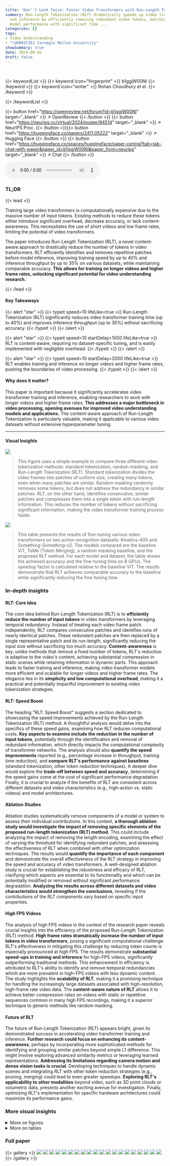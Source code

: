 ```yaml
---
title: 'Don''t Look Twice: Faster Video Transformers with Run-Length Tokenization'
summary: Run-Length Tokenization (RLT) dramatically speeds up video transformer training
  and inference by efficiently removing redundant video tokens, matching baseline
  model performance with significant time ...
categories: []
tags:
- Video Understanding
- "\U0001F3E2 Carnegie Mellon University"
showSummary: true
date: 2024-09-26
draft: false
---
```


<br>

{{< keywordList >}}
{{< keyword icon="fingerprint" >}} b1ggjW00NI {{< /keyword >}}
{{< keyword icon="writer" >}} Rohan Choudhury et el. {{< /keyword >}}
 
{{< /keywordList >}}

{{< button href="https://openreview.net/forum?id=b1ggjW00NI" target="_blank" >}}
↗ OpenReview
{{< /button >}}
{{< button href="https://neurips.cc/virtual/2024/poster/94514" target="_blank" >}}
↗ NeurIPS Proc.
{{< /button >}}{{< button href="https://huggingface.co/papers/2411.05222" target="_blank" >}}
↗ Hugging Face
{{< /button >}}
{{< button href="https://huggingface.co/spaces/huggingface/paper-central?tab=tab-chat-with-paper&paper_id=b1ggjW00NI&paper_from=neurips" target="_blank" >}}
↗ Chat
{{< /button >}}



<audio controls>
    <source src="https://ai-paper-reviewer.com/b1ggjW00NI/podcast.wav" type="audio/wav">
    Your browser does not support the audio element.
</audio>


### TL;DR


{{< lead >}}

Training large video transformers is computationally expensive due to the massive number of input tokens. Existing methods to reduce these tokens either introduce significant overhead, decrease accuracy, or lack content-awareness.  This necessitates the use of short videos and low frame rates, limiting the potential of video transformers.



The paper introduces Run-Length Tokenization (RLT), a novel content-aware approach to drastically reduce the number of tokens in video transformers. RLT efficiently identifies and removes repetitive patches before model inference, improving training speed by up to 40% and inference throughput by up to 35% on various datasets, while maintaining comparable accuracy.  **This allows for training on longer videos and higher frame rates, unlocking significant potential for video understanding research.**

{{< /lead >}}


#### Key Takeaways

{{< alert "star" >}}
{{< typeit speed=10 lifeLike=true >}} Run-Length Tokenization (RLT) significantly reduces video transformer training time (up to 40%) and improves inference throughput (up to 35%) without sacrificing accuracy. {{< /typeit >}}
{{< /alert >}}

{{< alert "star" >}}
{{< typeit speed=10 startDelay=1000 lifeLike=true >}} RLT is content-aware, requiring no dataset-specific tuning, and is easily implemented with negligible overhead. {{< /typeit >}}
{{< /alert >}}

{{< alert "star" >}}
{{< typeit speed=10 startDelay=2000 lifeLike=true >}} RLT enables training and inference on longer videos and higher frame rates, pushing the boundaries of video processing. {{< /typeit >}}
{{< /alert >}}

#### Why does it matter?
This paper is important because it significantly accelerates video transformer training and inference, enabling researchers to work with longer videos and higher frame rates.  **This addresses a major bottleneck in video processing, opening avenues for improved video understanding models and applications.** The content-aware approach of Run-Length Tokenization is particularly valuable, making it applicable to various video datasets without extensive hyperparameter tuning.

------
#### Visual Insights



![](https://ai-paper-reviewer.com/b1ggjW00NI/figures_1_1.jpg)

> This figure uses a simple example to compare three different video tokenization methods: standard tokenization, random masking, and Run-Length Tokenization (RLT).  Standard tokenization divides the video frames into patches of uniform size, creating many tokens, even when many patches are similar. Random masking randomly removes some tokens, but does not address the redundancy in similar patches. RLT, on the other hand, identifies consecutive, similar patches and compresses them into a single token with run-length information. This reduces the number of tokens without sacrificing significant information, making the video transformer training process faster.





![](https://ai-paper-reviewer.com/b1ggjW00NI/tables_5_1.jpg)

> This table presents the results of fine-tuning various video transformers on two action recognition datasets: Kinetics-400 and Something-Something-v2.  The models compared are the baseline ViT, ToMe (Token Merging), a random masking baseline, and the proposed RLT method.  For each model and dataset, the table shows the achieved accuracy and the fine-tuning time on 8 GPUs.  The speedup factor is calculated relative to the baseline ViT. The results demonstrate that RLT achieves comparable accuracy to the baseline while significantly reducing the fine-tuning time.





### In-depth insights


#### RLT: Core Idea
The core idea behind Run-Length Tokenization (RLT) is to **efficiently reduce the number of input tokens** in video transformers by leveraging temporal redundancy.  Instead of treating each video frame patch independently, RLT compares consecutive patches and identifies runs of nearly identical patches. These redundant patches are then replaced by a single representative patch and its run-length, significantly reducing the input size without sacrificing too much accuracy.  **Content-awareness** is key; unlike methods that remove a fixed number of tokens, RLT's reduction is adaptive to the video's content, achieving substantial compression in static scenes while retaining information in dynamic parts.  This approach leads to faster training and inference, making video transformer models more efficient and scalable for longer videos and higher frame rates. The elegance lies in its **simplicity and low computational overhead**, making it a practical and potentially impactful improvement to existing video tokenization strategies.

#### RLT: Speed Boost
The heading "RLT: Speed Boost" suggests a section dedicated to showcasing the speed improvements achieved by the Run-Length Tokenization (RLT) method.  A thoughtful analysis would delve into the specifics of these speed gains, examining how RLT reduces computational costs.  **Key aspects to examine include the reduction in the number of input tokens**, potentially through the identification and removal of redundant information, which directly impacts the computational complexity of transformer networks. The analysis should also **quantify the speed improvements** reported (e.g., percentage increase in throughput, training time reduction), and **compare RLT's performance against baselines** (standard tokenization, other token reduction techniques). A deeper dive would explore the **trade-off between speed and accuracy**, determining if the speed gains come at the cost of significant performance degradation. Finally, it is crucial to analyze if the benefits of RLT are consistent across different datasets and video characteristics (e.g., high-action vs. static videos) and model architectures.

#### Ablation Studies
Ablation studies systematically remove components of a model or system to assess their individual contributions.  In this context, **a thorough ablation study would investigate the impact of removing specific elements of the proposed run-length tokenization (RLT) method.** This could include analyzing the impact of removing the length encoding, examining the effect of varying the threshold for identifying redundant patches, and assessing the effectiveness of RLT when combined with other optimization techniques.  The results would **quantify the importance of each component** and demonstrate the overall effectiveness of the RLT strategy in improving the speed and accuracy of video transformers. A well-designed ablation study is crucial for establishing the robustness and efficacy of RLT, clarifying which aspects are essential to its functionality and which can be potentially modified or removed without significant performance degradation. **Analyzing the results across different datasets and video characteristics would strengthen the conclusions**, revealing if the contributions of the RLT components vary based on specific input properties.

#### High FPS Videos
The analysis of high FPS videos in the context of the research paper reveals crucial insights into the efficiency of the proposed Run-Length Tokenization (RLT) method.  **High frame rates dramatically increase the number of input tokens in video transformers**, posing a significant computational challenge. RLT's effectiveness in mitigating this challenge by reducing token counts is especially pronounced at high FPS.  The results demonstrate **substantial speed-ups in training and inference** for high-FPS videos, significantly outperforming traditional methods.  This enhancement in efficiency is attributed to RLT's ability to identify and remove temporal redundancies which are more prevalent in high-FPS videos with less dynamic content.  The study highlights the **scalability of RLT**, making it a promising technique for handling the increasingly large datasets associated with high-resolution, high-frame rate video data. The **content-aware nature of RLT** allows it to achieve better compression rates on videos with static or repetitive sequences common in many high FPS recordings, making it a superior technique to generic methods like random masking.

#### Future of RLT
The future of Run-Length Tokenization (RLT) appears bright, given its demonstrated success in accelerating video transformer training and inference.  **Further research could focus on enhancing its content-awareness**, perhaps by incorporating more sophisticated methods for identifying and grouping similar patches beyond simple L1 difference. This might involve exploring advanced similarity metrics or leveraging learned representations.  **Addressing its limitations regarding camera motion and dense vision tasks is crucial**.  Developing techniques to handle dynamic scenes and integrating RLT with other token reduction strategies (e.g., pruning, merging) could lead to even greater speedups.  **Exploring RLT's applicability to other modalities** beyond video, such as 3D point clouds or volumetric data, presents another exciting avenue for investigation.  Finally, optimizing RLT's implementation for specific hardware architectures could maximize its performance gains.


### More visual insights

<details>
<summary>More on figures
</summary>


![](https://ai-paper-reviewer.com/b1ggjW00NI/figures_2_1.jpg)

> This figure illustrates the Run-Length Tokenization (RLT) process.  It starts by splitting input video frames into uniform patches (1). Then, it computes the differences between consecutive frames to identify areas with minimal change (2). Patches with low difference are pruned, and the remaining patches are grouped to calculate their temporal run-length (3). Finally, length embeddings are added to these tokens before passing them into a video transformer (4). This method efficiently reduces the number of input tokens by identifying and removing redundant information.


![](https://ai-paper-reviewer.com/b1ggjW00NI/figures_6_1.jpg)

> This figure shows the relationship between the relative speedup achieved by using Run-Length Tokenization (RLT) and the Top-1 accuracy of the model on the Kinetics-400 dataset. Different lines represent different model sizes (ViT-B, ViT-L, ViT-H).  Each model size is tested with different values of the hyperparameter τ (threshold). The x-axis shows relative speedup compared to the baseline (standard tokenization), and the y-axis represents Top-1 accuracy. The results indicate that RLT achieves a good trade-off between speed and accuracy with lower values of τ, but the accuracy drops significantly when τ is greater than 0.1.


![](https://ai-paper-reviewer.com/b1ggjW00NI/figures_8_1.jpg)

> This figure shows four examples of how the Run-Length Tokenization (RLT) method identifies and removes redundant image patches in video sequences.  The patches that are removed due to redundancy are shown in gray.  The top example shows a video sequence with a mostly static background, where RLT effectively removes the redundant background patches and only retains the changing elements. The bottom examples show varying levels of motion in the video sequences; RLT removes fewer patches where there is significant motion.


![](https://ai-paper-reviewer.com/b1ggjW00NI/figures_9_1.jpg)

> This figure shows the effect of the hyperparameter tau (τ) on the performance of Run-Length Tokenization (RLT).  Different rows represent different values of τ, ranging from 0 to 0.2. Each row displays a sequence of video frames, with the grayed-out patches indicating those removed by RLT at that particular τ value. At low τ values, only the most obviously redundant patches are removed, preserving most information. As τ increases, more and more patches are removed, leading to more aggressive compression but potentially losing more information, particularly when subtle movements are present.


![](https://ai-paper-reviewer.com/b1ggjW00NI/figures_15_1.jpg)

> This figure shows example visualizations of how the Run-Length Tokenization (RLT) method works. The grayed-out sections represent tokens that have been compressed due to redundancy (unchanging content across frames).  The top example highlights how RLT effectively removes redundant background tokens while preserving dynamic elements. The bottom example shows a scenario with significant camera or subject motion, resulting in less compression because fewer tokens are considered redundant.


</details>




<details>
<summary>More on tables
</summary>


![](https://ai-paper-reviewer.com/b1ggjW00NI/tables_6_1.jpg)
> This table presents the inference-time results of different video transformer models on Kinetics-400 and Something-Something-v2 datasets.  It compares the top-1 accuracy, GFLOPs (floating-point operations), clips per second (throughput), and speedup relative to the baseline ViT model for standard tokenization, Token Merging, STA, Random Masking, and the proposed RLT method.  The results show that RLT achieves a good balance between accuracy and speed, outperforming other methods in many cases.

![](https://ai-paper-reviewer.com/b1ggjW00NI/tables_6_2.jpg)
> This table presents the training results of different models on two action recognition datasets: Kinetics-400 and Something-Something-v2.  It compares the standard ViT model against variations using Run-Length Tokenization (RLT), with and without random masking. The table shows the accuracy achieved and the fine-tuning time for each model on both datasets.  RLT demonstrates significant time reduction with comparable accuracy.

![](https://ai-paper-reviewer.com/b1ggjW00NI/tables_7_1.jpg)
> This table shows the number of tokens before and after applying the Run-Length Tokenization (RLT) method on various datasets at different frame rates (FPS).  The percentage reduction in tokens achieved by RLT is also presented, highlighting its effectiveness in reducing computational cost, especially for longer videos with many static frames. Notice that the token reduction is more significant at higher FPS and on datasets with significant amounts of static content.

![](https://ai-paper-reviewer.com/b1ggjW00NI/tables_7_2.jpg)
> This table presents the results of training video transformers on two action recognition datasets: Kinetics-400 and Something-Something-v2.  It compares the performance and training time of four different models: the baseline ViT-B and ViT-L, and versions of these models that incorporate the proposed Run-Length Tokenization (RLT) method. The table shows that RLT significantly reduces the training time (wall-clock time) without a significant drop in accuracy, demonstrating the method's effectiveness in accelerating the training process of video transformers.

</details>




### Full paper

{{< gallery >}}
<img src="https://ai-paper-reviewer.com/b1ggjW00NI/1.png" class="grid-w50 md:grid-w33 xl:grid-w25" />
<img src="https://ai-paper-reviewer.com/b1ggjW00NI/2.png" class="grid-w50 md:grid-w33 xl:grid-w25" />
<img src="https://ai-paper-reviewer.com/b1ggjW00NI/3.png" class="grid-w50 md:grid-w33 xl:grid-w25" />
<img src="https://ai-paper-reviewer.com/b1ggjW00NI/4.png" class="grid-w50 md:grid-w33 xl:grid-w25" />
<img src="https://ai-paper-reviewer.com/b1ggjW00NI/5.png" class="grid-w50 md:grid-w33 xl:grid-w25" />
<img src="https://ai-paper-reviewer.com/b1ggjW00NI/6.png" class="grid-w50 md:grid-w33 xl:grid-w25" />
<img src="https://ai-paper-reviewer.com/b1ggjW00NI/7.png" class="grid-w50 md:grid-w33 xl:grid-w25" />
<img src="https://ai-paper-reviewer.com/b1ggjW00NI/8.png" class="grid-w50 md:grid-w33 xl:grid-w25" />
<img src="https://ai-paper-reviewer.com/b1ggjW00NI/9.png" class="grid-w50 md:grid-w33 xl:grid-w25" />
<img src="https://ai-paper-reviewer.com/b1ggjW00NI/10.png" class="grid-w50 md:grid-w33 xl:grid-w25" />
<img src="https://ai-paper-reviewer.com/b1ggjW00NI/11.png" class="grid-w50 md:grid-w33 xl:grid-w25" />
<img src="https://ai-paper-reviewer.com/b1ggjW00NI/12.png" class="grid-w50 md:grid-w33 xl:grid-w25" />
<img src="https://ai-paper-reviewer.com/b1ggjW00NI/13.png" class="grid-w50 md:grid-w33 xl:grid-w25" />
<img src="https://ai-paper-reviewer.com/b1ggjW00NI/14.png" class="grid-w50 md:grid-w33 xl:grid-w25" />
<img src="https://ai-paper-reviewer.com/b1ggjW00NI/15.png" class="grid-w50 md:grid-w33 xl:grid-w25" />
<img src="https://ai-paper-reviewer.com/b1ggjW00NI/16.png" class="grid-w50 md:grid-w33 xl:grid-w25" />
<img src="https://ai-paper-reviewer.com/b1ggjW00NI/17.png" class="grid-w50 md:grid-w33 xl:grid-w25" />
<img src="https://ai-paper-reviewer.com/b1ggjW00NI/18.png" class="grid-w50 md:grid-w33 xl:grid-w25" />
<img src="https://ai-paper-reviewer.com/b1ggjW00NI/19.png" class="grid-w50 md:grid-w33 xl:grid-w25" />
<img src="https://ai-paper-reviewer.com/b1ggjW00NI/20.png" class="grid-w50 md:grid-w33 xl:grid-w25" />
{{< /gallery >}}